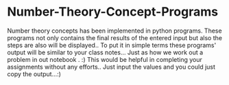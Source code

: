 # Number-Theory-Concept-Programs
Number theory concepts has been implemented in python programs.
These programs not only contains the final results of the entered input but also the steps are also will be displayed..
To put it in simple terms these programs' output will be similar to your class notes...
Just as how we work out a problem in out notebook . :)
This would be helpful in completing your assignments without any efforts.. Just input the values and you could just copy the output...:)
